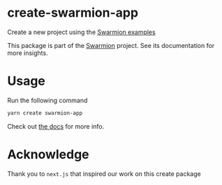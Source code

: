 # create-swarmion-app

Create a new project using the [Swarmion examples](https://github.com/swarmion/swarmion/tree/main/examples)

This package is part of the [Swarmion](https://www.swarmion.dev) project. See its documentation for more insights.

# Usage

Run the following command

```bash
yarn create swarmion-app
```

Check out [the docs](https://www.swarmion.dev/docs/getting-started/installation#generate-your-project-from-swarmion-template) for more info.

# Acknowledge

Thank you to `next.js` that inspired our work on this create package
